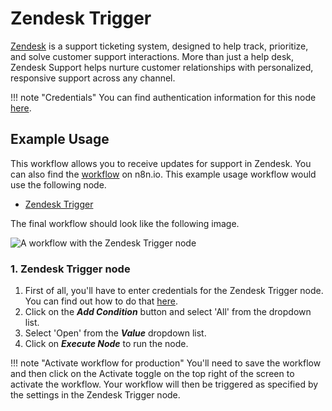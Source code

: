 # Zendesk Trigger

[Zendesk](https://www.zendesk.com/) is a support ticketing system, designed to help track, prioritize, and solve customer support interactions. More than just a help desk, Zendesk Support helps nurture customer relationships with personalized, responsive support across any channel.

!!! note "Credentials"
    You can find authentication information for this node [here](/integrations/builtin/credentials/zendesk/).


## Example Usage

This workflow allows you to receive updates for support in Zendesk. You can also find the [workflow](https://n8n.io/workflows/648) on n8n.io. This example usage workflow would use the following node.

- [Zendesk Trigger]()

The final workflow should look like the following image.

![A workflow with the Zendesk Trigger node](/_images/integrations/builtin/trigger-nodes/zendesktrigger/workflow.png)

### 1. Zendesk Trigger node

1. First of all, you'll have to enter credentials for the Zendesk Trigger node. You can find out how to do that [here](/integrations/builtin/credentials/zendesk/).
2. Click on the ***Add Condition*** button and select 'All' from the dropdown list.
3. Select 'Open' from the ***Value*** dropdown list.
4. Click on ***Execute Node*** to run the node.

!!! note "Activate workflow for production"
    You'll need to save the workflow and then click on the Activate toggle on the top right of the screen to activate the workflow. Your workflow will then be triggered as specified by the settings in the Zendesk Trigger node.

